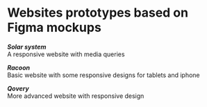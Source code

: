 
# Websites prototypes based on Figma mockups

***Solar system***   
A responsive website with media queries

***Racoon***   
Basic website with some responsive designs for tablets and iphone

***Qovery***   
More advanced website with responsive design